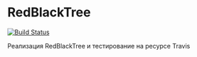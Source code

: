 # RedBlackTree
[![Build Status](https://travis-ci.org/elinagabitova/rb-tree.svg?branch=master)](https://travis-ci.org/elinagabitova/rb-tree)

Реализация RedBlackTree и тестирование на ресурсе Travis
